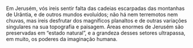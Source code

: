 ﻿Em Jerusém, vós ireis sentir falta das cadeias escarpadas das montanhas de Urântia, e de outros mundos evoluídos; não há nem terremotos nem chuvas, mas ireis desfrutar dos magníficos planaltos e de outras variações singulares na sua topografia e paisagem. Áreas enormes de Jerusém são preservadas em “estado natural”, e a grandeza desses setores ultrapassa, em muito, os poderes da imaginação humana.